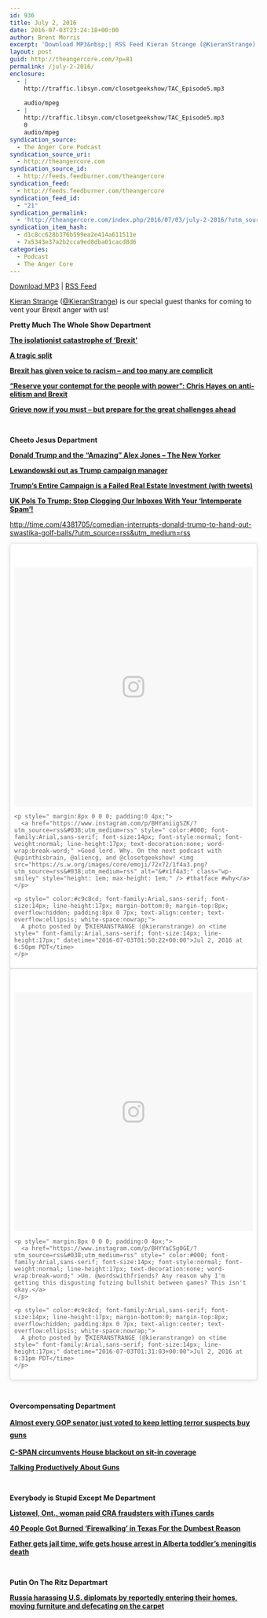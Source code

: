 ```yaml
---
id: 936
title: July 2, 2016
date: 2016-07-03T23:24:18+00:00
author: Brent Morris
excerpt: 'Download MP3&nbsp;| RSS Feed Kieran Strange (@KieranStrange) is our special guest thanks for coming to vent your Brexit anger with us!&nbsp; Pretty Much The Whole Show&nbsp;Department The isolationist catastrophe of &lsquo;Brexit&rsquo; A tragic split Brexit has given voice to racism &ndash; and too many are complicit &ldquo;Reserve your contempt for the people with power&rdquo;: Chris &hellip; <a href="http://theangercore.com/index.php/2016/07/03/july-2-2016/">Continue reading<span> "July 2, 2016"</span></a>'
layout: post
guid: http://theangercore.com/?p=81
permalink: /july-2-2016/
enclosure:
  - |
    http://traffic.libsyn.com/closetgeekshow/TAC_Episode5.mp3
    
    audio/mpeg
  - |
    http://traffic.libsyn.com/closetgeekshow/TAC_Episode5.mp3
    0
    audio/mpeg
syndication_source:
  - The Anger Core Podcast
syndication_source_uri:
  - http://theangercore.com
syndication_source_id:
  - http://feeds.feedburner.com/theangercore
syndication_feed:
  - http://feeds.feedburner.com/theangercore
syndication_feed_id:
  - "21"
syndication_permalink:
  - 'http://theangercore.com/index.php/2016/07/03/july-2-2016/?utm_source=rss&amp;utm_medium=rss'
syndication_item_hash:
  - d1c8cc628b376b599ea2e414a611511e
  - 7a5343e37a2b2cca9ed8dba01cacd8d6
categories:
  - Podcast
  - The Anger Core
---
```

[Download MP3](http://traffic.libsyn.com/closetgeekshow/TAC_Episode5.mp3?utm_source=rss&utm_medium=rss) | [RSS Feed](http://feeds.feedburner.com/theangercore?utm_source=rss&utm_medium=rss)

<span style="font-weight: 400;"><a href="http://kieranstrange.com/?utm_source=rss&#038;utm_medium=rss">Kieran Strange</a> (<a href="https://twitter.com/KieranStrange?utm_source=rss&#038;utm_medium=rss">@KieranStrange</a>) is our special guest thanks for coming to vent your Brexit anger with us! </span>

**Pretty Much The Whole Show Department**

[**The isolationist catastrophe of &#8216;Brexit&#8217;**](http://www.latimes.com/opinion/op-ed/la-oe-klaas-dirsus-leave-victory-in-britain-20160623-snap-story.html?utm_source=rss&utm_medium=rss)

[**A tragic split**](http://www.economist.com/news/leaders/21701265-how-minimise-damage-britains-senseless-self-inflicted-blow-tragic-split?utm_source=rss&utm_medium=rss)

[**Brexit has given voice to racism – and too many are complicit**](https://www.theguardian.com/commentisfree/2016/jun/27/brexit-racism-eu-referendum-racist-incidents-politicians-media?CMP=fb_gu&utm_source=rss&utm_medium=rss)

[**&#8220;Reserve your contempt for the people with power&#8221;: Chris Hayes on anti-elitism and Brexit**](http://www.vox.com/2016/6/27/12030188/brexit-elitism-xenophobia-experts?utm_source=rss&utm_medium=rss)

[**Grieve now if you must – but prepare for the great challenges ahead**](https://www.theguardian.com/commentisfree/2016/jun/24/eu-referendum-working-class-revolt-grieve?utm_source=rss&utm_medium=rss)

&nbsp;

**Cheeto Jesus **Department****

[**Donald Trump and the “Amazing” Alex Jones &#8211; The New Yorker**](http://www.newyorker.com/news/daily-comment/donald-trump-and-the-amazing-alex-jones?mbid=social_twitter&utm_source=rss&utm_medium=rss)

[**Lewandowski out as Trump campaign manager**](http://www.cnn.com/2016/06/20/politics/corey-lewandowski-out-as-trump-campaign-manager/index.html?utm_source=rss&utm_medium=rss)

[**Trump&#8217;s Entire Campaign is a Failed Real Estate Investment (with tweets)**](https://storify.com/TCrown/trump-s-entire-campaign-is-a-failed-real-estate-in?utm_source=rss&utm_medium=rss)

[**UK Pols To Trump: Stop Clogging Our Inboxes With Your &#8216;Intemperate Spam&#8217;!**](http://talkingpointsmemo.com/livewire/trump-fundraising-british-members-parliament?utm_source=rss&utm_medium=rss)

[<span style="font-weight: 400;">http://time.com/4381705/comedian-interrupts-donald-trump-to-hand-out-swastika-golf-balls/?utm_source=rss&utm_medium=rss</span>](http://time.com/4381705/comedian-interrupts-donald-trump-to-hand-out-swastika-golf-balls/?utm_source=rss&utm_medium=rss)

<blockquote class="instagram-media" data-instgrm-captioned data-instgrm-version="7" style=" background:#FFF; border:0; border-radius:3px; box-shadow:0 0 1px 0 rgba(0,0,0,0.5),0 1px 10px 0 rgba(0,0,0,0.15); margin: 1px; max-width:658px; padding:0; width:99.375%; width:-webkit-calc(100% - 2px); width:calc(100% - 2px);">
  <div style="padding:8px;">
    <div style=" background:#F8F8F8; line-height:0; margin-top:40px; padding:50.0% 0; text-align:center; width:100%;">
      <div style=" background:url(data:image/png;base64,iVBORw0KGgoAAAANSUhEUgAAACwAAAAsCAMAAAApWqozAAAABGdBTUEAALGPC/xhBQAAAAFzUkdCAK7OHOkAAAAMUExURczMzPf399fX1+bm5mzY9AMAAADiSURBVDjLvZXbEsMgCES5/P8/t9FuRVCRmU73JWlzosgSIIZURCjo/ad+EQJJB4Hv8BFt+IDpQoCx1wjOSBFhh2XssxEIYn3ulI/6MNReE07UIWJEv8UEOWDS88LY97kqyTliJKKtuYBbruAyVh5wOHiXmpi5we58Ek028czwyuQdLKPG1Bkb4NnM+VeAnfHqn1k4+GPT6uGQcvu2h2OVuIf/gWUFyy8OWEpdyZSa3aVCqpVoVvzZZ2VTnn2wU8qzVjDDetO90GSy9mVLqtgYSy231MxrY6I2gGqjrTY0L8fxCxfCBbhWrsYYAAAAAElFTkSuQmCC); display:block; height:44px; margin:0 auto -44px; position:relative; top:-22px; width:44px;">
      </div>
    </div>
    
    <p style=" margin:8px 0 0 0; padding:0 4px;">
      <a href="https://www.instagram.com/p/BHYaniigSZK/?utm_source=rss&#038;utm_medium=rss" style=" color:#000; font-family:Arial,sans-serif; font-size:14px; font-style:normal; font-weight:normal; line-height:17px; text-decoration:none; word-wrap:break-word;" >Good lord. Why. On the next podcast with @upinthisbrain, @aliencg, and @closetgeekshow! <img src="https://s.w.org/images/core/emoji/72x72/1f4a3.png?utm_source=rss&#038;utm_medium=rss" alt="&#x1f4a3;" class="wp-smiley" style="height: 1em; max-height: 1em;" /> #thatface #why</a>
    </p>
    
    <p style=" color:#c9c8cd; font-family:Arial,sans-serif; font-size:14px; line-height:17px; margin-bottom:0; margin-top:8px; overflow:hidden; padding:8px 0 7px; text-align:center; text-overflow:ellipsis; white-space:nowrap;">
      A photo posted by ⚧KIERANSTRANGE (@kieranstrange) on <time style=" font-family:Arial,sans-serif; font-size:14px; line-height:17px;" datetime="2016-07-03T01:50:22+00:00">Jul 2, 2016 at 6:50pm PDT</time>
    </p>
  </div>
</blockquote>

<blockquote class="instagram-media" data-instgrm-captioned data-instgrm-version="7" style=" background:#FFF; border:0; border-radius:3px; box-shadow:0 0 1px 0 rgba(0,0,0,0.5),0 1px 10px 0 rgba(0,0,0,0.15); margin: 1px; max-width:658px; padding:0; width:99.375%; width:-webkit-calc(100% - 2px); width:calc(100% - 2px);">
  <div style="padding:8px;">
    <div style=" background:#F8F8F8; line-height:0; margin-top:40px; padding:50.0% 0; text-align:center; width:100%;">
      <div style=" background:url(data:image/png;base64,iVBORw0KGgoAAAANSUhEUgAAACwAAAAsCAMAAAApWqozAAAABGdBTUEAALGPC/xhBQAAAAFzUkdCAK7OHOkAAAAMUExURczMzPf399fX1+bm5mzY9AMAAADiSURBVDjLvZXbEsMgCES5/P8/t9FuRVCRmU73JWlzosgSIIZURCjo/ad+EQJJB4Hv8BFt+IDpQoCx1wjOSBFhh2XssxEIYn3ulI/6MNReE07UIWJEv8UEOWDS88LY97kqyTliJKKtuYBbruAyVh5wOHiXmpi5we58Ek028czwyuQdLKPG1Bkb4NnM+VeAnfHqn1k4+GPT6uGQcvu2h2OVuIf/gWUFyy8OWEpdyZSa3aVCqpVoVvzZZ2VTnn2wU8qzVjDDetO90GSy9mVLqtgYSy231MxrY6I2gGqjrTY0L8fxCxfCBbhWrsYYAAAAAElFTkSuQmCC); display:block; height:44px; margin:0 auto -44px; position:relative; top:-22px; width:44px;">
      </div>
    </div>
    
    <p style=" margin:8px 0 0 0; padding:0 4px;">
      <a href="https://www.instagram.com/p/BHYYaCSg0GE/?utm_source=rss&#038;utm_medium=rss" style=" color:#000; font-family:Arial,sans-serif; font-size:14px; font-style:normal; font-weight:normal; line-height:17px; text-decoration:none; word-wrap:break-word;" >Um. @wordswithfriends? Any reason why I'm getting this disgusting futzing bullshit between games? This isn't okay.</a>
    </p>
    
    <p style=" color:#c9c8cd; font-family:Arial,sans-serif; font-size:14px; line-height:17px; margin-bottom:0; margin-top:8px; overflow:hidden; padding:8px 0 7px; text-align:center; text-overflow:ellipsis; white-space:nowrap;">
      A photo posted by ⚧KIERANSTRANGE (@kieranstrange) on <time style=" font-family:Arial,sans-serif; font-size:14px; line-height:17px;" datetime="2016-07-03T01:31:03+00:00">Jul 2, 2016 at 6:31pm PDT</time>
    </p>
  </div>
</blockquote>



&nbsp;

**Overcompensating **Department****

<a style="line-height: 1.75;" href="http://www.motherjones.com/politics/2016/06/gun-safety-measures-defeated-senate-republicans-orlando?utm_source=rss&#038;utm_medium=rss"><b>Almost every GOP senator just voted to keep letting terror suspects buy guns</b></a>

[**C-SPAN circumvents House blackout on sit-in coverage**](http://thehill.com/policy/technology/technology/284491-c-span-circumvents-houses-blackout-on-sit-in-coverage?utm_source=rss&utm_medium=rss)

[**Talking Productively About Guns**](https://popehat.com/2015/12/07/talking-productively-about-guns/?utm_source=rss&utm_medium=rss)

&nbsp;

**Everybody is Stupid Except Me Department**

[**Listowel, Ont., woman paid CRA fraudsters with iTunes cards**](http://www.cbc.ca/news/canada/kitchener-waterloo/listowel-itunes-cards-cra-fraud-1.3649056?cmp=rss&utm_source=rss&utm_medium=rss)

[**40 People Got Burned &#8216;Firewalking&#8217; in Texas For the Dumbest Reason**](http://gizmodo.com/40-people-got-burned-firewalking-in-texas-for-the-dumbe-1782559421?utm_source=rss&utm_medium=rss)

[**Father gets jail time, wife gets house arrest in Alberta toddler&#8217;s meningitis death**](http://www.cbc.ca/beta/news/canada/calgary/lethbridge-meningitis-trial-sentence-parents-toddler-died-1.3650653?utm_source=rss&utm_medium=rss)

&nbsp;

**Putin On The Ritz Departmart**

[**Russia harassing U.S. diplomats by reportedly entering their homes, moving furniture and defecating on the carpet**](http://news.nationalpost.com/news/world/russia-harassing-u-s-diplomats-by-reportedly-entering-their-homes-moving-furniture-and-defecating-on-the-carpet?utm_source=rss&utm_medium=rss)